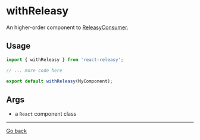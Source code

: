 # withReleasy

An higher-order component to [ReleasyConsumer](../components/ReleasyConsumer.md).

## Usage

```javascript
import { withReleasy } from 'react-releasy';

// ... more code here

export default withReleasy(MyComponent);
```

## Args

- a `React` component class

----

[Go back](../)
